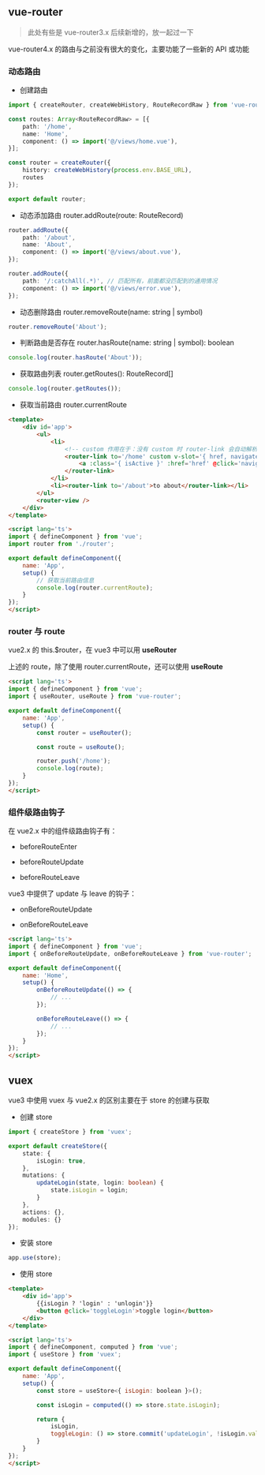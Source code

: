 ## vue-router

> 此处有些是 vue-router3.x 后续新增的，放一起过一下

vue-router4.x 的路由与之前没有很大的变化，主要功能了一些新的 API 或功能

### 动态路由

- 创建路由

```ts
import { createRouter, createWebHistory, RouteRecordRaw } from 'vue-router';

const routes: Array<RouteRecordRaw> = [{
    path: '/home',
    name: 'Home',
    component: () => import('@/views/home.vue'),
}];

const router = createRouter({
    history: createWebHistory(process.env.BASE_URL),
    routes
});

export default router;
```

- 动态添加路由 router.addRoute(route: RouteRecord)

```ts
router.addRoute({
    path: '/about',
    name: 'About',
    component: () => import('@/views/about.vue'),
});

router.addRoute({
    path: '/:catchAll(.*)', // 匹配所有，前面都没匹配到的通用情况
    component: () => import('@/views/error.vue'),
});
```

- 动态删除路由 router.removeRoute(name: string | symbol)

```ts
router.removeRoute('About');
```

- 判断路由是否存在 router.hasRoute(name: string | symbol): boolean

```ts
console.log(router.hasRoute('About'));
```

- 获取路由列表 router.getRoutes(): RouteRecord[]

```ts
console.log(router.getRoutes());
```

- 获取当前路由 router.currentRoute

```html
<template>
    <div id='app'>
        <ul>
            <li>
                <!-- custom 作用在于：没有 custom 时 router-link 会自动解析成一个 a 标签，而配置 custom 后相当于一个抽象组件，不会自动加这层 a 标签 -->
                <router-link to='/home' custom v-slot='{ href, navigate, isActive }'>
                    <a :class='{ isActive }' :href='href' @click='navigate'>to home</a>
                </router-link>
            </li>
            <li><router-link to='/about'>to about</router-link></li>
        </ul>
        <router-view />
    </div>
</template>

<script lang='ts'>
import { defineComponent } from 'vue';
import router from './router';

export default defineComponent({
    name: 'App',
    setup() {
        // 获取当前路由信息
        console.log(router.currentRoute);
    }
});
</script>
```

### router 与 route

vue2.x 的 this.$router，在 vue3 中可以用 **useRouter**

上述的 route，除了使用 router.currentRoute，还可以使用 **useRoute**

```html
<script lang='ts'>
import { defineComponent } from 'vue';
import { useRouter, useRoute } from 'vue-router';

export default defineComponent({
    name: 'App',
    setup() {
        const router = useRouter();

        const route = useRoute();

        router.push('/home');
        console.log(route);
    }
});
</script>
```

### 组件级路由钩子

在 vue2.x 中的组件级路由钩子有：

- beforeRouteEnter

- beforeRouteUpdate

- beforeRouteLeave

vue3 中提供了 update 与 leave 的钩子：

- onBeforeRouteUpdate

- onBeforeRouteLeave

```html
<script lang='ts'>
import { defineComponent } from 'vue';
import { onBeforeRouteUpdate, onBeforeRouteLeave } from 'vue-router';

export default defineComponent({
    name: 'Home',
    setup() {
        onBeforeRouteUpdate(() => {
            // ...
        });

        onBeforeRouteLeave(() => {
            // ...
        });
    }
});
</script>
```

## vuex

vue3 中使用 vuex 与 vue2.x 的区别主要在于 store 的创建与获取

- 创建 store

```ts
import { createStore } from 'vuex';

export default createStore({
    state: {
        isLogin: true,
    },
    mutations: {
        updateLogin(state, login: boolean) {
            state.isLogin = login;
        }
    },
    actions: {},
    modules: {}
});
```

- 安装 store

```ts
app.use(store);
```

- 使用 store

```html
<template>
    <div id='app'>
        {{isLogin ? 'login' : 'unlogin'}}
        <button @click='toggleLogin'>toggle login</button>
    </div>
</template>

<script lang='ts'>
import { defineComponent, computed } from 'vue';
import { useStore } from 'vuex';

export default defineComponent({
    name: 'App',
    setup() {
        const store = useStore<{ isLogin: boolean }>();

        const isLogin = computed(() => store.state.isLogin);

        return {
            isLogin,
            toggleLogin: () => store.commit('updateLogin', !isLogin.value),
        }
    }
});
</script>
```